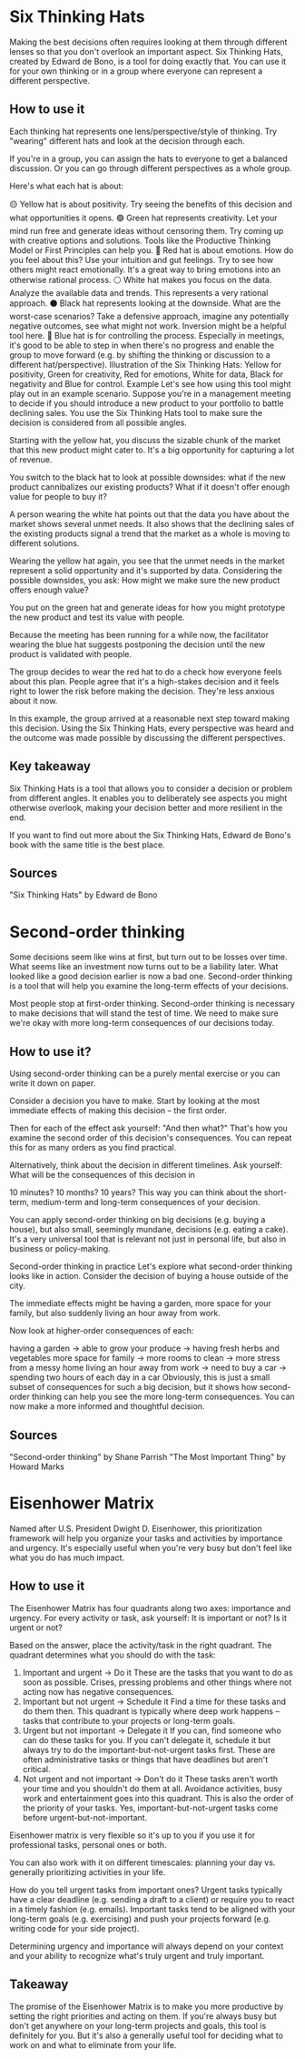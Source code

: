 # Six Thinking Hats

Making the best decisions often requires looking at them through different lenses so that you don't overlook an important aspect. Six Thinking Hats, created by Edward de Bono, is a tool for doing exactly that. You can use it for your own thinking or in a group where everyone can represent a different perspective.

## How to use it
Each thinking hat represents one lens/perspective/style of thinking. Try "wearing" different hats and look at the decision through each.

If you're in a group, you can assign the hats to everyone to get a balanced discussion. Or you can go through different perspectives as a whole group.

Here's what each hat is about:

🟡 Yellow hat is about positivity. Try seeing the benefits of this decision and what opportunities it opens.
🟢 Green hat represents creativity. Let your mind run free and generate ideas without censoring them. Try coming up with creative options and solutions. Tools like the Productive Thinking Model or First Principles can help you.
🔴 Red hat is about emotions. How do you feel about this? Use your intuition and gut feelings. Try to see how others might react emotionally. It's a great way to bring emotions into an otherwise rational process.
⚪️ White hat makes you focus on the data. Analyze the available data and trends. This represents a very rational approach.
⚫️ Black hat represents looking at the downside. What are the worst-case scenarios? Take a defensive approach, imagine any potentially negative outcomes, see what might not work. Inversion might be a helpful tool here.
🔵 Blue hat is for controlling the process. Especially in meetings, it's good to be able to step in when there's no progress and enable the group to move forward (e.g. by shifting the thinking or discussion to a different hat/perspective).
Illustration of the Six Thinking Hats: Yellow for positivity, Green for creativity, Red for emotions, White for data, Black for negativity and Blue for control.
Example
Let's see how using this tool might play out in an example scenario. Suppose you're in a management meeting to decide if you should introduce a new product to your portfolio to battle declining sales. You use the Six Thinking Hats tool to make sure the decision is considered from all possible angles.

Starting with the yellow hat, you discuss the sizable chunk of the market that this new product might cater to. It's a big opportunity for capturing a lot of revenue.

You switch to the black hat to look at possible downsides: what if the new product cannibalizes our existing products? What if it doesn't offer enough value for people to buy it?

A person wearing the white hat points out that the data you have about the market shows several unmet needs. It also shows that the declining sales of the existing products signal a trend that the market as a whole is moving to different solutions.

Wearing the yellow hat again, you see that the unmet needs in the market represent a solid opportunity and it's supported by data. Considering the possible downsides, you ask: How might we make sure the new product offers enough value?

You put on the green hat and generate ideas for how you might prototype the new product and test its value with people.

Because the meeting has been running for a while now, the facilitator wearing the blue hat suggests postponing the decision until the new product is validated with people.

The group decides to wear the red hat to do a check how everyone feels about this plan. People agree that it's a high-stakes decision and it feels right to lower the risk before making the decision. They're less anxious about it now.

In this example, the group arrived at a reasonable next step toward making this decision. Using the Six Thinking Hats, every perspective was heard and the outcome was made possible by discussing the different perspectives.

## Key takeaway
Six Thinking Hats is a tool that allows you to consider a decision or problem from different angles. It enables you to deliberately see aspects you might otherwise overlook, making your decision better and more resilient in the end.

If you want to find out more about the Six Thinking Hats, Edward de Bono's book with the same title is the best place.

## Sources
"Six Thinking Hats" by Edward de Bono



# Second-order thinking

Some decisions seem like wins at first, but turn out to be losses over time. What seems like an investment now turns out to be a liability later. What looked like a good decision earlier is now a bad one. Second-order thinking is a tool that will help you examine the long-term effects of your decisions.

Most people stop at first-order thinking. Second-order thinking is necessary to make decisions that will stand the test of time. We need to make sure we're okay with more long-term consequences of our decisions today.

## How to use it?
Using second-order thinking can be a purely mental exercise or you can write it down on paper.

Consider a decision you have to make. Start by looking at the most immediate effects of making this decision – the first order.

Then for each of the effect ask yourself: "And then what?" That's how you examine the second order of this decision's consequences. You can repeat this for as many orders as you find practical.

Alternatively, think about the decision in different timelines. Ask yourself: What will be the consequences of this decision in

10 minutes? 
10 months?
10 years?
This way you can think about the short-term, medium-term and long-term consequences of your decision.

You can apply second-order thinking on big decisions (e.g. buying a house), but also small, seemingly mundane, decisions (e.g. eating a cake). It's a very universal tool that is relevant not just in personal life, but also in business or policy-making.

Second-order thinking in practice
Let's explore what second-order thinking looks like in action. Consider the decision of buying a house outside of the city.

The immediate effects might be having a garden, more space for your family, but also suddenly living an hour away from work.

Now look at higher-order consequences of each:

having a garden → able to grow your produce → having fresh herbs and vegetables
more space for family → more rooms to clean → more stress from a messy home 
living an hour away from work → need to buy a car → spending two hours of each day in a car
Obviously, this is just a small subset of consequences for such a big decision, but it shows how second-order thinking can help you see the more long-term consequences. You can now make a more informed and thoughtful decision.


## Sources
"Second-order thinking" by Shane Parrish
"The Most Important Thing" by Howard Marks


# Eisenhower Matrix

Named after U.S. President Dwight D. Eisenhower, this prioritization framework will help you organize your tasks and activities by importance and urgency. It's especially useful when you're very busy but don't feel like what you do has much impact.

## How to use it
The Eisenhower Matrix has four quadrants along two axes: importance and urgency.
For every activity or task, ask yourself: It is important or not? Is it urgent or not?

Based on the answer, place the activity/task in the right quadrant. The quadrant determines what you should do with the task:

1. Important and urgent → Do it
These are the tasks that you want to do as soon as possible. 
Crises, pressing problems and other things where not acting now has negative consequences.
2. Important but not urgent → Schedule it
Find a time for these tasks and do them then.
This quadrant is typically where deep work happens – tasks that contribute to your projects or long-term goals.
3. Urgent but not important → Delegate it
If you can, find someone who can do these tasks for you.
If you can't delegate it, schedule it but always try to do the important-but-not-urgent tasks first.
These are often administrative tasks or things that have deadlines but aren't critical.
4. Not urgent and not important → Don't do it
These tasks aren't worth your time and you shouldn't do them at all.
Avoidance activities, busy work and entertainment goes into this quadrant.
This is also the order of the priority of your tasks. Yes, important-but-not-urgent tasks come before urgent-but-not-important.

Eisenhower matrix is very flexible so it's up to you if you use it for professional tasks, personal ones or both.

You can also work with it on different timescales: planning your day vs. generally prioritizing activities in your life.

How do you tell urgent tasks from important ones?
Urgent tasks typically have a clear deadline (e.g. sending a draft to a client) or require you to react in a timely fashion (e.g. emails). Important tasks tend to be aligned with your long-term goals (e.g. exercising) and push your projects forward (e.g. writing code for your side project).

Determining urgency and importance will always depend on your context and your ability to recognize what's truly urgent and truly important.



## Takeaway
The promise of the Eisenhower Matrix is to make you more productive by setting the right priorities and acting on them. If you're always busy but don't get anywhere on your long-term projects and goals, this tool is definitely for you. But it's also a generally useful tool for deciding what to work on and what to eliminate from your life.



